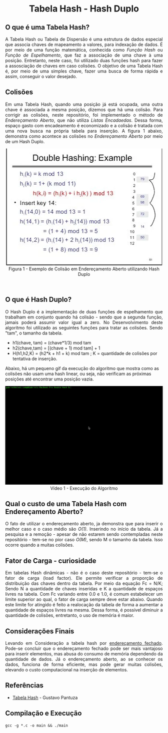  <h1 align = "center" >Tabela Hash - Hash Duplo</h1>
 
 <h2> O que é uma Tabela Hash?</h2>

 <p align = "justify">
      A Tabela Hash ou Tabela de Dispersão é uma estrutura de dados especial que associa chaves de mapeamento a valores, para indexação de dados. É por meio de uma função matemática, conhecida como <i>Função Hash</i> ou <i>Função de Espelhamento</i>, que faz a associação de uma chave à uma posição. Entretanto, neste caso, foi utilizado duas funções hash para fazer a assosciação de chaves em caso colisões. O objetivo de uma Tabela Hash é, por meio de uma simples chave, fazer uma busca de forma rápida e assim, conseguir o valor desejado.<br>
      </p>

<h2>Colisões</h2>

<p align = "justify">
      Em uma Tabela Hash, quando uma posição já está ocupada, uma outra chave é associada a mesma posição, dizemos que há uma colisão. Para corrigir as colisões, neste repositório, foi implementado o método de <i>Endereçamento Aberto</i>, que não utiliza <i>Listas Encadaedas</i>. Dessa forma, espaço gasto com encadeamento é economizado e a colisão é tratada com uma nova busca na própria tabela para inserção. A figura 1 abaixo, demonstra como acontece as colisões no <i>Endereçamento Aberto</i> por meio de um Hash Duplo.
</p>

<p align = "center">
<img src = "figura.png"></img>
 <br>
Figura 1 - Exemplo de Colisão em Endereçamento Aberto utilizando Hash Duplo
</p>

<br>

<h2> O que é Hash Duplo? </h2>

<p align = "justify">
     O Hash Duplo é a implementação de duas funções de espelhamento que trabalham em conjunto quando há colisão - sendo que a segunda função, jamais poderá assumir valor igual a zero. No Desenvolvimento deste algoritmo foi utilizado as seguintes funções para tratar as colisões. Sendo "tam", o tamanho da tabela.
      </p>

* h1(chave, tam) = (chave*1/3) mod tam
* h2(chave,tam) = [(chave + 1) mod tam] + 1
* H(h1,h2,K) = (h2*k + h1 + k) mod tam ; K = quantidade de colisões por tentativa de inserção.

Abaixo, há um pequeno gif da execução do algoritmo que mostra como as colisões não usam uma hash linear, ou seja, não verificam as próximas posições até encontrar uma posição vazia.

<p align = "center">
 <img src = "video.gif"/><br>
 Vídeo 1 - Execução do Algoritmo
<p>


<h2>Qual o custo de uma Tabela Hash com Endereçamento Aberto?</h2>
<p align = "justify">
  O fato de utilizar o endereçamento aberto, ja demonstra que para inserir o melhor caso e o caso médio são <i>O(1)</i>. Inserindo no início da tabela. Já a pesquisa e a remoção - apesar de não estarem sendo contempladas neste repositório - tem-se no pior caso <i>O(M)</i>, sendo M o tamanho da tabela. Isso ocorre quando a muitas colisões.
        </p>
        
<h2>Fator de Carga - curiosidade</h2>
<p align = "justify">
        Em tabelas Hash dinâmicas - não é o caso deste repositório - tem-se o fator de carga (load factor). Ele permite verificar a proporção de distribuição das chaves dentro da tabela. Por meio da equação Fc = N/K; Sendo N a quantidade de chaves inseridas e K a quantidade de espaços livres na tabela. Com Fc variando entre 0.0 e 1.0, é comum estabelecer um limite superior ao qual, o fator de carga sempre deve estar abaixo. Quando este limite for atingido é feito a realocação da tabela de forma a aumentar a quantidade de espaços livres na mesma. Dessa forma, é possível diminuir a quantidade de colisões, entretanto, o uso de memória é maior. 
        </p>
        
 <h2>Considerações Finais</h2>
<p align = "justify">
 Levando em Consideração a tabela hash por <a href = "https://github.com/Nerd100oculoS/Simple-Hash"> endereçamento fechado</a>. Pode-se concluir que o endereçamento fechado pode ser mais vantajoso para inserir elementos, mas abusa do consumo de memória dependendo da quantidade de dados. Já o endereçamento aberto, ao se conhecer os dados, funciona de forma eficiente, mas pode gerar muitas colisões, elevando o custo computacional na inserção de elementos.
        </p> 

<h2>Referências</h2>
<p align = "justify">
        <ul>
         <li><a = href = "https://blog.pantuza.com/artigos/tipos-abstratos-de-dados-tabela-hash">Tabela Hash</a> - Gustavo Pantuza</li>
        </ul>
        </p>

<h2>Compilação e Execução</h2>

````
gcc -g *.c -o main && ./main
````


